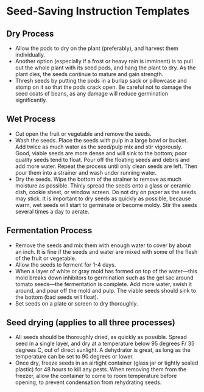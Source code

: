 # Seed-Saving Instruction Templates

## Dry Process
- Allow the pods to dry on the plant (preferably), and harvest them individually.
- Another option (especially if a frost or heavy rain is imminent) is to pull out the whole plant with its seed pods, and hang the plant to dry. As the plant dies, the seeds continue to mature and gain strength.
- Thresh seeds by putting the pods in a burlap sack or pillowcase and stomp on it so that the pods crack open. Be careful not to damage the seed coats of beans, as any damage will reduce germination significantly. 

## Wet Process
- Cut open the fruit or vegetable and remove the seeds.
- Wash the seeds. Place the seeds with pulp in a large bowl or bucket. Add twice as much water as the seed/pulp mix and stir vigorously. Good, viable seeds are more dense and will sink to the bottom; poor quality seeds tend to float. Pour off the floating seeds and debris and add more water. Repeat the process until only clean seeds are left. Then pour them into a strainer and wash under running water.
- Dry the seeds. Wipe the bottom of the strainer to remove as much moisture as possible. Thinly spread the seeds onto a glass or ceramic dish, cookie sheet, or window screen. Do not dry on paper as the seeds may stick. It is important to dry seeds as quickly as possible, because warm, wet seeds will start to germinate or become moldy. Stir the seeds several times a day to aerate. 

## Fermentation Process
- Remove the seeds and mix them with enough water to cover by about an inch. It is fine if the seeds and water are mixed with some of the flesh of the fruit or vegetable.
- Allow the seeds to ferment for 1-4 days.
- When a layer of white or gray mold has formed on top of the water—this mold breaks down inhibitors to germination such as the gel sac around tomato seeds—the fermentation is complete. Add more water, swish it around, and pour off the mold and pulp. The viable seeds should sink to the bottom (bad seeds will float).
- Set seeds on a plate or screen to dry thoroughly.

## Seed drying (applies to all three processes)
- All seeds should be thoroughly dried, as quickly as possible. Spread seed in a single layer, and dry at a temperature below 95 degrees F/ 35 degrees C, out of direct sunlight. A dehydrator is great, as long as the temperature can be set to 90 degrees or lower. 
- Once dry, freeze seeds in an airtight container (glass jar or tightly sealed plastic) for 48 hours to kill any pests. When removing them from the freezer, allow the container to come to room temperature before opening, to prevent condensation from rehydrating seeds.
